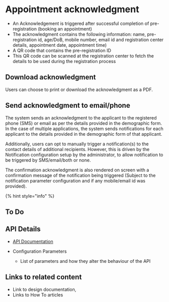 # Appointment acknowledgment

* An Acknowledgement is triggered after successful completion of pre-registration (booking an appointment)
* The acknowledgment contains the following information: name, pre-registration id, age/DoB, mobile number, email id and registration center details, appointment date, appointment time)
* A QR code that contains the pre-registration ID
* This QR code can be scanned at the registration center to fetch the details to be used during the registration process

## Download acknowledgment
Users can choose to print or download the acknowledgment as a PDF.

##  Send acknowledgment to email/phone
The system sends an acknowledgment to the applicant to the registered phone (SMS) or email as per the details provided in the demographic form.  In the case of multiple applications, the system sends notifications for each applicant to the details provided in the demographic form of that applicant.

Additionally, users can opt to manually trigger a notification(s) to the contact details of additional recipients. However, this is driven by the Notification configuration setup by the administrator, to allow notification to be triggered by SMS/email/both or none.

The confirmation acknowledgment is also rendered on screen with a confirmation message of the notification being triggered (Subject to the notification parameter configuration and if any mobile/email id was provided).

{% hint style="info" %}

## To Do
## API Details
 * [API Documentation](https://nayakrounak.gitbook.io/mosip-docs/v/1.2.0/modules/registration/pre-registration/Pre-Reg-API-Documentation.md)

* Configuration Parameters
    * List of parameters and how they alter the behaviour of the API

## Links to related content
* Link to design documentation,
* Links to How To articles
